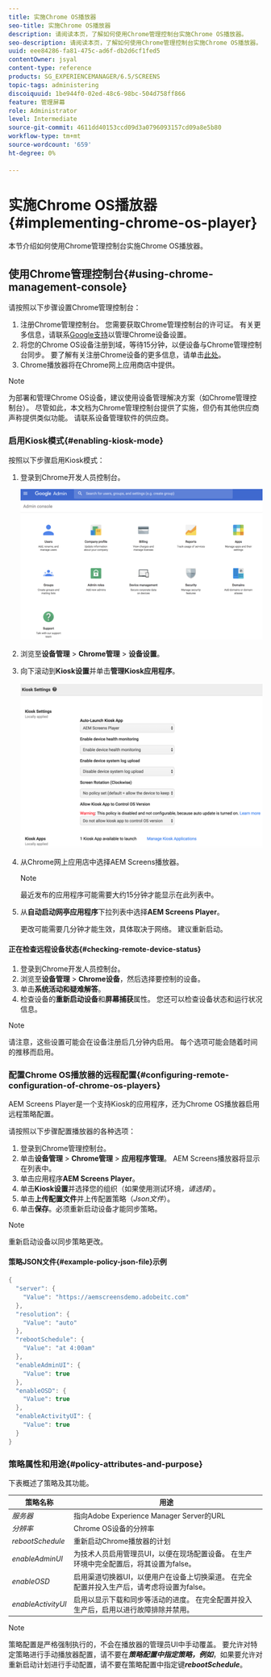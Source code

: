 ```yaml
---
title: 实施Chrome OS播放器
seo-title: 实施Chrome OS播放器
description: 请阅读本页，了解如何使用Chrome管理控制台实施Chrome OS播放器。
seo-description: 请阅读本页，了解如何使用Chrome管理控制台实施Chrome OS播放器。
uuid: eee84286-fa81-475c-ad6f-db2d6cf1fed5
contentOwner: jsyal
content-type: reference
products: SG_EXPERIENCEMANAGER/6.5/SCREENS
topic-tags: administering
discoiquuid: 1be944f0-02ed-48c6-98bc-504d758ff866
feature: 管理屏幕
role: Administrator
level: Intermediate
source-git-commit: 4611dd40153ccd09d3a0796093157cd09a8e5b80
workflow-type: tm+mt
source-wordcount: '659'
ht-degree: 0%

---
```



# 实施Chrome OS播放器{#implementing-chrome-os-player}

本节介绍如何使用Chrome管理控制台实施Chrome OS播放器。

## 使用Chrome管理控制台{#using-chrome-management-console}

请按照以下步骤设置Chrome管理控制台：

1. 注册Chrome管理控制台。 您需要获取Chrome管理控制台的许可证。 有关更多信息，请联系[Google支持](https://support.google.com/chrome/a/answer/1375678?hl=en&amp;ref_topic=2935995)以管理Chrome设备设置。
1. 将您的Chrome OS设备注册到域，等待15分钟，以便设备与Chrome管理控制台同步。 要了解有关注册Chrome设备的更多信息，请单击[此处](https://support.google.com/chrome/a/answer/1360534?hl=en)。
1. Chrome播放器将在Chrome网上应用商店中提供。

>[!NOTE]
>
>为部署和管理Chrome OS设备，建议使用设备管理解决方案（如Chrome管理控制台）。 尽管如此，本文档为Chrome管理控制台提供了实施，但仍有其他供应商声称提供类似功能。 请联系设备管理软件的供应商。

### 启用Kiosk模式{#enabling-kiosk-mode}

按照以下步骤启用Kiosk模式：

1. 登录到Chrome开发人员控制台。

   ![screen_shot_2017-12-08at20303pm](assets/screen_shot_2017-12-08at20303pm.png)

1. 浏览至&#x200B;**设备管理** > **Chrome管理** > **设备设置**。
1. 向下滚动到&#x200B;**Kiosk设置**&#x200B;并单击&#x200B;**管理Kiosk应用程序**。

   ![亭](assets/kiosk.png)

1. 从Chrome网上应用店中选择AEM Screens播放器。

   >[!NOTE]
   >
   >最近发布的应用程序可能需要大约15分钟才能显示在此列表中。

1. 从&#x200B;**自动启动网亭应用程序**&#x200B;下拉列表中选择&#x200B;**AEM Screens Player**。

   更改可能需要几分钟才能生效，具体取决于网络。 建议重新启动。

#### 正在检查远程设备状态{#checking-remote-device-status}

1. 登录到Chrome开发人员控制台。
1. 浏览至&#x200B;**设备管理** > **Chrome设备**，然后选择要控制的设备。
1. 单击&#x200B;**系统活动和疑难解答**。
1. 检查设备的&#x200B;**重新启动设备**&#x200B;和&#x200B;**屏幕捕获**&#x200B;属性。 您还可以检查设备状态和运行状况信息。

>[!NOTE]
>
>请注意，这些设置可能会在设备注册后几分钟内启用。 每个选项可能会随着时间的推移而启用。

### 配置Chrome OS播放器的远程配置{#configuring-remote-configuration-of-chrome-os-players}

AEM Screens Player是一个支持Kiosk的应用程序，还为Chrome OS播放器启用远程策略配置。

请按照以下步骤配置播放器的各种选项：

1. 登录到Chrome管理控制台。
1. 单击&#x200B;**设备管理** > **Chrome管理** > **应用程序管理**。 AEM Screens播放器将显示在列表中。
1. 单击应用程序&#x200B;**AEM Screens Player**。
1. 单击&#x200B;**Kiosk设置**&#x200B;并选择您的组织（如果使用测试环境&#x200B;*，请选择*）。
1. 单击&#x200B;**上传配置文件**&#x200B;并上传配置策略（*Json文件*）。
1. 单击&#x200B;**保存**。必须重新启动设备才能同步策略。

>[!NOTE]
>
>重新启动设备以同步策略更改。

#### 策略JSON文件{#example-policy-json-file}示例

```java
{
  "server": {
    "Value": "https://aemscreensdemo.adobeitc.com"
  },
  "resolution": {
    "Value": "auto"
  },
  "rebootSchedule": {
    "Value": "at 4:00am"
  },
  "enableAdminUI": {
    "Value": true
  },
  "enableOSD": {
    "Value": true
  },
  "enableActivityUI": {
    "Value": true
  }
}
```

### 策略属性和用途{#policy-attributes-and-purpose}

下表概述了策略及其功能。

| **策略名称** | **用途** |
|---|---|
| *服务器* | 指向Adobe Experience Manager Server的URL |
| *分辨率* | Chrome OS设备的分辨率 |
| *rebootSchedule* | 重新启动Chrome播放器的计划 |
| *enableAdminUI* | 为技术人员启用管理员UI，以便在现场配置设备。 在生产环境中完全配置后，将其设置为false。 |
| *enableOSD* | 启用渠道切换器UI，以便用户在设备上切换渠道。 在完全配置并投入生产后，请考虑将设置为false。 |
| *enableActivityUI* | 启用以显示下载和同步等活动的进度。 在完全配置并投入生产后，启用以进行故障排除并禁用。 |

>[!NOTE]
>
>策略配置是严格强制执行的，不会在播放器的管理员UI中手动覆盖。 要允许对特定策略进行手动播放器配置，请不要在&#x200B;***策略配置中指定策略，例如***，如果要允许对重新启动计划进行手动配置，请不要在策略配置中指定键&#x200B;***rebootSchedule***。
